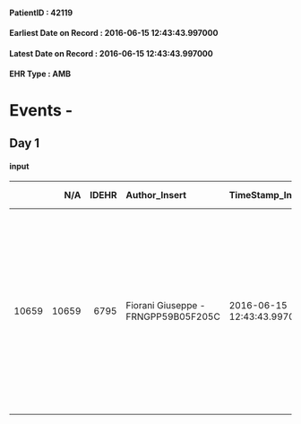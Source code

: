 
#### PatientID : 42119
#### Earliest Date on Record : 2016-06-15 12:43:43.997000
#### Latest Date on Record : 2016-06-15 12:43:43.997000
#### EHR Type : AMB

# Events - 

## Day 1

#### input
|       |    N/A |   IDEHR | Author_Insert                       | TimeStamp_Insert           | EHRType   |   PatientID |   IDDigitalSignDocument | persone_vicine   |   Unnamed: 0_x.1 |   IDANAMNESI_SOCIALE | Patient   | FamigliaAltro   | Paziente_T   | FamigliaAltro_T   |   Non_Rilevabile_x.1 | Note_Non_Rilevabile_x.1   | opt_Problemi   | Note_I                                                                                                                                                                                                                                  | ds_note_timori                                                                | opt_paziente_a   | opt_famiglia_a   | opt_adeguatezza   | opt_paziente_solo   | ds_note_con                                                                        | opt_presente_assente   | Presenza_minori   | Caregiver_principale   | opt_capacita     | opt_necessario   | opt_presente   | opt_risorse_ec   | opt_paziente_psi   | opt_Ins_vol   | opt_paziente_ad   | opt_caregiver_ad   | opt_esenzione   | opt_inv_civile   |   invalidita_perc | ds_codice_es   | Needs     | Domestic partnership    | Fragility                    | opt_disponibilita_f   | opt_indennita_acc   | opt_legge   | opt_famiglia_psi   | opt_disponibilit_paz   |
|------:|-------:|--------:|:------------------------------------|:---------------------------|:----------|------------:|------------------------:|:-----------------|-----------------:|---------------------:|:----------|:----------------|:-------------|:------------------|---------------------:|:--------------------------|:---------------|:----------------------------------------------------------------------------------------------------------------------------------------------------------------------------------------------------------------------------------------|:------------------------------------------------------------------------------|:-----------------|:-----------------|:------------------|:--------------------|:-----------------------------------------------------------------------------------|:-----------------------|:------------------|:-----------------------|:-----------------|:-----------------|:---------------|:-----------------|:-------------------|:--------------|:------------------|:-------------------|:----------------|:-----------------|------------------:|:---------------|:----------|:------------------------|:-----------------------------|:----------------------|:--------------------|:------------|:-------------------|:-----------------------|
| 10659 |  10659 |    6795 | Fiorani Giuseppe - FRNGPP59B05F205C | 2016-06-15 12:43:43.997000 | AMB       |       42119 |                  396438 | N/A              |             3513 |                 2276 | No#0      | Si#1            | No#0         | Si#1              |                    0 | NR                        | No#0           | La pz non pu√≤ definirsi competente in funzione del decadimento cognitivo di cui √® affetta da anni. Il figlio e la nuora,entrambi farmacisti,sono consapevoli del quadro di malattia avanzato e dell'assenza di margini di trattamento | Dal colloquio non sono emersi particolari timori rispetto ai quadri descritti | Indefinite#2     | Congruenti#1     | Si#1              | No#0                | Vive con il figlio e la nuora,entrambi farmacisti,che l'assistono da circa un anno | Presente#1             | No#0              | Il figlio e la nuora   | Incrementabile#1 | Si#1             | No#0           | Adeguate#1       | No#0               | No#0          | Problematica#0    | Totale#2           | Si#1            | Si#1             |               100 | IC 14          | Clinici#0 | Figli#2;Altri parenti#3 | sovraccarico assistenziale#4 | Da verificare#2       | Si#1                | No#0        | No#0               | No#0                   |


